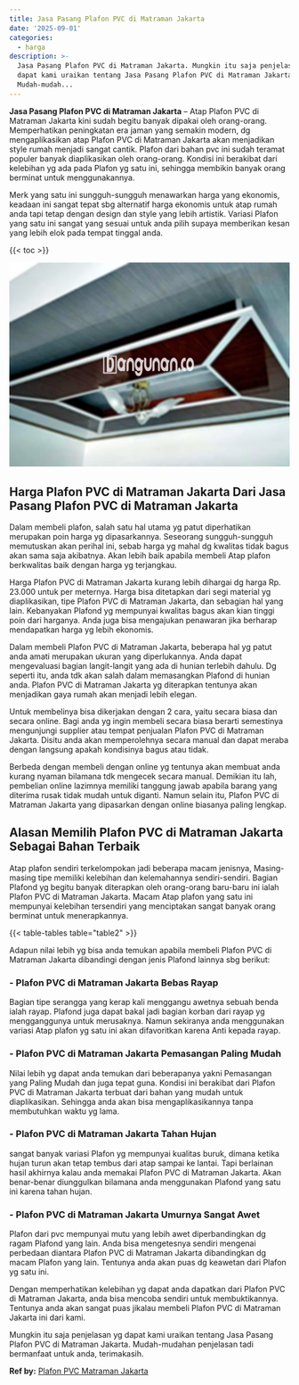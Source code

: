 ```yaml
---
title: Jasa Pasang Plafon PVC di Matraman Jakarta
date: '2025-09-01'
categories:
  - harga
description: >-
  Jasa Pasang Plafon PVC di Matraman Jakarta. Mungkin itu saja penjelasan yg
  dapat kami uraikan tentang Jasa Pasang Plafon PVC di Matraman Jakarta.
  Mudah-mudah...
---
```


**Jasa Pasang Plafon PVC di Matraman Jakarta** – Atap Plafon PVC di Matraman Jakarta kini sudah begitu banyak dipakai oleh orang-orang. Memperhatikan peningkatan era jaman yang semakin modern, dg mengaplikasikan atap Plafon PVC di Matraman Jakarta akan menjadikan style rumah menjadi sangat cantik. Plafon dari bahan pvc ini sudah teramat populer banyak diaplikasikan oleh orang-orang. Kondisi ini berakibat dari kelebihan yg ada pada Plafon yg satu ini, sehingga membikin banyak orang berminat untuk menggunakannya.

Merk yang satu ini sungguh-sungguh menawarkan harga yang ekonomis, keadaan ini sangat tepat sbg alternatif harga ekonomis untuk atap rumah anda tapi tetap dengan design dan style yang lebih artistik. Variasi Plafon yang satu ini sangat yang sesuai untuk anda pilih supaya memberikan kesan yang lebih elok pada tempat tinggal anda.

{{< toc >}}

![Jasa Pasang Plafon PVC di Matraman Jakarta](/images/flafond-pvc-murah21.png)

## Harga Plafon PVC di Matraman Jakarta Dari Jasa Pasang Plafon PVC di Matraman Jakarta

Dalam membeli plafon, salah satu hal utama yg patut diperhatikan merupakan poin harga yg dipasarkannya. Seseorang sungguh-sungguh memutuskan akan perihal ini, sebab harga yg mahal dg kwalitas tidak bagus akan sama saja akibatnya. Akan lebih baik apabila membeli Atap plafon berkwalitas baik dengan harga yg terjangkau.

Harga Plafon PVC di Matraman Jakarta kurang lebih dihargai dg harga Rp. 23.000 untuk per meternya. Harga bisa ditetapkan dari segi material yg diaplikasikan, tipe Plafon PVC di Matraman Jakarta, dan sebagian hal yang lain. Kebanyakan Plafond yg mempunyai kwalitas bagus akan kian tinggi poin dari harganya. Anda juga bisa mengajukan penawaran jika berharap mendapatkan harga yg lebih ekonomis.

Dalam membeli Plafon PVC di Matraman Jakarta, beberapa hal yg patut anda amati merupakan ukuran yang diperlukannya. Anda dapat mengevaluasi bagian langit-langit yang ada di hunian terlebih dahulu. Dg seperti itu, anda tdk akan salah dalam memasangkan Plafond di hunian anda. Plafon PVC di Matraman Jakarta yg diterapkan tentunya akan menjadikan gaya rumah akan menjadi lebih elegan.

Untuk membelinya bisa dikerjakan dengan 2 cara, yaitu secara biasa dan secara online. Bagi anda yg ingin membeli secara biasa berarti semestinya mengunjungi supplier atau tempat penjualan Plafon PVC di Matraman Jakarta. Disitu anda akan memperolehnya secara manual dan dapat meraba dengan langsung apakah kondisinya bagus atau tidak.

Berbeda dengan membeli dengan online yg tentunya akan membuat anda kurang nyaman bilamana tdk mengecek secara manual. Demikian itu lah, pembelian online lazimnya memiliki tanggung jawab apabila barang yang diterima rusak tidak mudah untuk diganti. Namun selain itu, Plafon PVC di Matraman Jakarta yang dipasarkan dengan online biasanya paling lengkap.

## Alasan Memilih Plafon PVC di Matraman Jakarta Sebagai Bahan Terbaik

Atap plafon sendiri terkelompokan jadi beberapa macam jenisnya, Masing-masing tipe memiliki kelebihan dan kelemahannya sendiri-sendiri. Bagian Plafond yg begitu banyak diterapkan oleh orang-orang baru-baru ini ialah Plafon PVC di Matraman Jakarta. Macam Atap plafon yang satu ini mempunyai kelebihan tersendiri yang menciptakan sangat banyak orang berminat untuk menerapkannya.

{{< table-tables table="table2" >}}

Adapun nilai lebih yg bisa anda temukan apabila membeli Plafon PVC di Matraman Jakarta dibandingi dengan jenis Plafond lainnya sbg berikut:

### \- Plafon PVC di Matraman Jakarta Bebas Rayap

Bagian tipe serangga yang kerap kali menggangu awetnya sebuah benda ialah rayap. Plafond juga dapat bakal jadi bagian korban dari rayap yg mengganggunya untuk merusaknya. Namun sekiranya anda menggunakan variasi Atap plafon yg satu ini akan difavoritkan karena Anti kepada rayap.

### \- Plafon PVC di Matraman Jakarta Pemasangan Paling Mudah

Nilai lebih yg dapat anda temukan dari beberapanya yakni Pemasangan yang Paling Mudah dan juga tepat guna. Kondisi ini berakibat dari Plafon PVC di Matraman Jakarta terbuat dari bahan yang mudah untuk diaplikasikan. Sehingga anda akan bisa mengaplikasikannya tanpa membutuhkan waktu yg lama.

### \- Plafon PVC di Matraman Jakarta Tahan Hujan

sangat banyak variasi Plafon yg mempunyai kualitas buruk, dimana ketika hujan turun akan tetap tembus dari atap sampai ke lantai. Tapi berlainan hasil akhirnya kalau anda memakai Plafon PVC di Matraman Jakarta. Akan benar-benar diunggulkan bilamana anda menggunakan Plafond yang satu ini karena tahan hujan.

### \- Plafon PVC di Matraman Jakarta Umurnya Sangat Awet

Plafon dari pvc mempunyai mutu yang lebih awet diperbandingkan dg ragam Plafond yang lain. Anda bisa mengetesnya sendiri mengenai perbedaan diantara Plafon PVC di Matraman Jakarta dibandingkan dg macam Plafon yang lain. Tentunya anda akan puas dg keawetan dari Plafon yg satu ini.

Dengan memperhatikan kelebihan yg dapat anda dapatkan dari Plafon PVC di Matraman Jakarta, anda bisa mencoba sendiri untuk membuktikannya. Tentunya anda akan sangat puas jikalau membeli Plafon PVC di Matraman Jakarta ini dari kami.

Mungkin itu saja penjelasan yg dapat kami uraikan tentang Jasa Pasang Plafon PVC di Matraman Jakarta. Mudah-mudahan penjelasan tadi bermanfaat untuk anda, terimakasih.

**Ref by:** [Plafon PVC Matraman Jakarta](https://id.wikipedia.org/wiki/Plafon)
